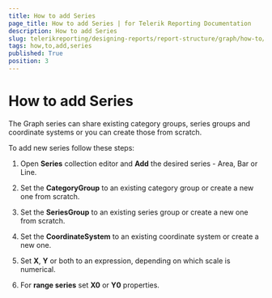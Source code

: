 ```yaml
---
title: How to add Series
page_title: How to add Series | for Telerik Reporting Documentation
description: How to add Series
slug: telerikreporting/designing-reports/report-structure/graph/how-to/how-to-add-series
tags: how,to,add,series
published: True
position: 3
---
```


# How to add Series



The Graph series can share existing category groups, series groups and coordinate systems or you can create those from scratch.

To add new series follow these steps:

1. Open __Series__ collection editor and __Add__ the desired series - Area, Bar or Line.             

1. Set the __CategoryGroup__ to an existing category group or create a new one from scratch.             

1. Set the __SeriesGroup__ to an existing series group or create a new one from scratch.             

1. Set the __CoordinateSystem__ to an existing coordinate system or create a new one.             

1. Set __X__, __Y__ or both to an expression, depending on which scale is numerical.             

1. For __range series__ set __X0__ or __Y0__ properties.             


